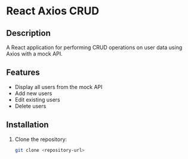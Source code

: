 # React Axios CRUD

## Description

A React application for performing CRUD operations on user data using Axios with a mock API.

## Features

- Display all users from the mock API
- Add new users
- Edit existing users
- Delete users

## Installation

1. Clone the repository:
   ```bash
   git clone <repository-url>

